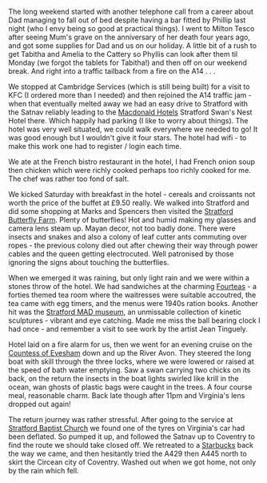 The long weekend started with another telephone call from a career about Dad managing to fall out
of bed despite having a bar fitted by Phillip last night (who I envy being so good at practical things).
I went to Milton Tesco after seeing Mum's grave on the anniversary of her death four years ago,
and got some supplies for Dad and us on our holiday. A little bit of a rush to get Tabitha and Amelia
to the Cattery so Phyllis can look after them til Monday (we forgot the tablets for Tabitha!)
and then off on our weekend break. And right into a traffic tailback from a fire on the A14 . . .

We stopped at Cambridge Services (which is still being built) for a visit to KFC (I ordered more
than I needed) and then rejoined the A14 traffic jam - when that eventually melted away we had
an easy drive to Stratford with the Satnav reliably leading to the
[Macdonald Hotels](https://www.macdonaldhotels.co.uk/) Stratford Swan's Nest Hotel there.
Which happily had parking (I like to worry about things). The hotel was very well situated,
we could walk everywhere we needed to go! It was good enough but I wouldn't give it four stars.
The hotel had wifi - to make this work one had to register / login each time.

We ate at the French bistro restaurant in the hotel, I had French onion soup then chicken
which were richly cooked perhaps too richly cooked for me. The chef was rather too fond of salt.

We kicked Saturday with breakfast in the hotel - cereals and croissants not worth the price of
the buffet at &pound;9.50 really. We walked into Stratford and did some shopping at
Marks and Spencers then visited the
[Stratford Butterfly Farm](https://www.butterflyfarm.co.uk/attraction/index.php). Plenty of butterflies!
Hot and humid making
my glasses and camera lens steam up. Mayan decor, not too badly done. There were insects and snakes
and also a colony of leaf cutter ants commuting over ropes - the previous colony died out after
chewing their way through power cables and the queen getting electrocuted. Well patronised by
those ignoring the signs about touching the butterflies.

When we emerged it was raining, but only light rain and we were within a stones throw of the hotel.
We had sandwiches at the charming [Fourteas](http://thefourteas.co.uk/) -
a forties themed tea room where the waitresses were
suitable accoutred, the tea came with egg timers, and the menus were 1940s ration books. Another
hit was the [Stratford MAD museum](https://themadmuseum.co.uk/), an unmissable collection of
kinetic sculptures - vibrant and eye catching.
Made me miss the ball bearing clock I had once - and remember a visit to see work by the artist
Jean Tinguely.

Hotel laid on a fire alarm for us, then we went for an evening cruise on the
[Countess of Evesham](https://countessofevesham.co.uk/)
down and up the River Avon. They steered the long boat with skill through the three locks,
where we were lowered or raised at the speed of bath water emptying.
Saw a swan carrying two chicks on its back, on the return
the insects in the boat lights swirled like krill in the ocean, wan ghosts of plastic bags
were caught in the trees. A four course meal, reasonable charm. Back late though after 11pm
and Virginia's lens dropped out again!

The return journey was rather stressful. After going to the service at
[Stratford Baptist Church](http://www.stratforduponavonbaptist.org.uk/)
we found one of the tyres on Virginia's car had been deflated. So pumped it up, and followed the
Satnav up to Coventry to find the route we should take closed off. We retreated to a
[Starbucks](https://www.starbucks.co.uk/store-locator/store/1006507)
back the way we came, and then hesitantly tried the A429 then A445 north to skirt
the Circean city of Coventry. Washed out when we got home, not only by the rain which fell.
